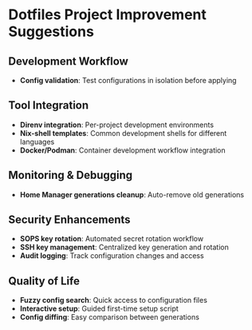 # Dotfiles Project Improvement Suggestions

## Development Workflow
- **Config validation**: Test configurations in isolation before applying

## Tool Integration
- **Direnv integration**: Per-project development environments
- **Nix-shell templates**: Common development shells for different languages
- **Docker/Podman**: Container development workflow integration

## Monitoring & Debugging
- **Home Manager generations cleanup**: Auto-remove old generations

## Security Enhancements
- **SOPS key rotation**: Automated secret rotation workflow
- **SSH key management**: Centralized key generation and rotation
- **Audit logging**: Track configuration changes and access

## Quality of Life
- **Fuzzy config search**: Quick access to configuration files
- **Interactive setup**: Guided first-time setup script
- **Config diffing**: Easy comparison between generations
